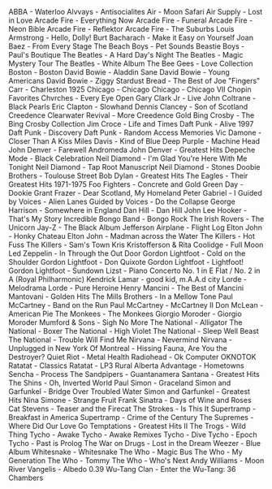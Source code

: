 ABBA - Waterloo
Alvvays - Antisocialites
Air - Moon Safari
Air Supply - Lost in Love
Arcade Fire - Everything Now
Arcade Fire - Funeral
Arcade Fire - Neon Bible
Arcade Fire - Reflektor
Arcade Fire - The Suburbs
Louis Armstrong - Hello, Dolly!
Burt Bacharach - Make it Easy on Yourself
Joan Baez - From Every Stage
The Beach Boys - Pet Sounds
Beastie Boys - Paul's Boutique
The Beatles - A Hard Day's Night
The Beatles - Magic Mystery Tour
The Beatles - White Album
The Bee Gees - Love Collection
Boston - Boston
David Bowie - Aladdin Sane
David Bowie - Young Americans
David Bowie - Ziggy Stardust
Bread - The Best of
Joe "Fingers" Carr - Charleston 1925
Chicago - Chicago
Chicago - Chicago VII
Chopin Favorites
Chvrches - Every Eye Open
Gary Clark Jr - Live
John Coltrane - Black Pearls
Eric Clapton - Slowhand
Dennis Clancey - Son of Scotland
Creedence Clearwater Revival - More Creedence Gold
Bing Crosby - The Bing Crosby Collection
Jim Croce - Life and Times
Daft Punk - Alive 1997
Daft Punk - Discovery
Daft Punk - Random Access Memories
Vic Damone - Closer Than A Kiss
Miles Davis - Kind of Blue
Deep Purple - Machine Head
John Denver - Farewell Andromeda
John Denver - Greatest Hits
Depeche Mode - Black Celebration
Neil Diamond - I'm Glad You're Here With Me Tonight
Neil Diamond - Tap Root Manuscript
Neil Diamond - Stones
Doobie Brothers - Toulouse Street
Bob Dylan - Greatest Hits
The Eagles - Their Greatest Hits 1971-1975
Foo Fighters - Concrete and Gold
Green Day - Dookie
Grant Frazer - Dear Scotland, My Homeland
Peter Gabriel - I
Guided by Voices - Alien Lanes
Guided by Voices - Do the Collapse
George Harrison - Somewhere in England
Dan Hill - Dan Hill
John Lee Hooker - That's My Story
Incredible Bongo Band - Bongo Rock
The Irish Rovers - The Unicorn
Jay-Z - The Black Album
Jefferson Airplane - Flight Log
Elton John - Honky Chateau
Elton John - Madman across the Water
The Killers - Hot Fuss
The Killers - Sam's Town
Kris Kristofferson & Rita Coolidge - Full Moon
Led Zeppelin - In Through the Out Door
Gordon Lightfoot - Cold on the Shoulder
Gordon Lightfoot - Don Quixote
Gordon Lightfoot - Lightfoot!
Gordon Lightfoot - Sundown
Lizst - Piano Concerto No. 1 in E Flat / No. 2 in A (Royal Philharmonic)
Kendrick Lamar - good kid, m.A.A.d city
Lorde - Melodrama
Lorde - Pure Heroine
Henry Mancini - The Best of Mancini
Mantovani - Golden Hits
The Mills Brothers - In a Mellow Tone
Paul McCartney - Band on the Run
Paul McCartney - McCartney II
Don McLean - American Pie
The Monkees - The Monkees
Giorgio Moroder - Giorgio Moroder
Mumford & Sons - Sigh No More
The National - Alligator
The National - Boxer
The National - High Violet
The National - Sleep Well Beast
The National - Trouble Will Find Me
Nirvana - Nevermind
Nirvana - Unplugged in New York
Of Montreal - Hissing Fauna, Are You the Destroyer?
Quiet Riot - Metal Health
Radiohead - Ok Computer OKNOTOK
Ratatat - Classics
Ratatat - LP3
Rural Alberta Advantage - Hometowns
Sencha - Process
The Sandpipers - Guantanamera
Santana - Greatest Hits
The Shins - Oh, Inverted World
Paul Simon - Graceland
Simon and Garfunkel - Bridge Over Troubled Water
Simon and Garfunkel - Greatest Hits
Nina Simone - Strange Fruit
Frank Sinatra - Days of Wine and Roses
Cat Stevens - Teaser and the Firecat
The Strokes - Is This It
Supertramp - Breakfast in America
Supertramp - Crime of the Century
The Supremes - Where Did Our Love Go
Temptations - Greatest Hits II
The Trogs - Wild Thing
Tycho - Awake
Tycho - Awake Remixes
Tycho - Dive
Tycho - Epoch
Tycho - Past is Prolog
The War on Drugs - Lost in the Dream
Weezer - Blue Album
Whitesnake - Whitesnake
The Who - Magic Bus
The Who - My Generation
The Who - Tommy
The Who - Who's Next
Andy Williams - Moon River
Vangelis - Albedo 0.39
Wu-Tang Clan - Enter the Wu-Tang: 36 Chambers